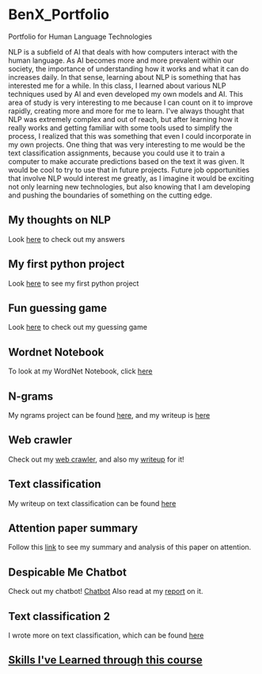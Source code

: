 # BenX_Portfolio
Portfolio for Human Language Technologies

NLP is a subfield of AI that deals with how computers interact with the human language. As AI becomes more and more prevalent within our society, the importance of understanding how it works and what it can do increases daily. In that sense, learning about NLP is something that has interested me for a while. In this class, I learned about various NLP techniques used by AI and even developed my own models and AI. This area of study is very interesting to me because I can count on it to improve rapidly, creating more and more for me to learn. I've always thought that NLP was extremely complex and out of reach, but after learning how it really works and getting familiar with some tools used to simplify the process, I realized that this was something that even I could incorporate in my own projects. One thing that was very interesting to me would be the text classification assignments, because you could use it to train a computer to make accurate predictions based on the text it was given. It would be cool to try to use that in future projects. Future job opportunities that involve NLP would interest me greatly, as I imagine it would be exciting not only learning new technologies, but also knowing that I am developing and pushing the boundaries of something on the cutting edge.

## My thoughts on NLP
Look [here](Overview_of_NLP.pdf) to check out my answers 

## My first python project
Look [here](https://github.com/benchungus/Homework1) to see my first python project

## Fun guessing game
Look [here](https://github.com/benchungus/Homework2) to check out my guessing game

## Wordnet Notebook
To look at my WordNet Notebook, click [here](https://github.com/benchungus/BenX_Portfolio/blob/main/bzx180000Homework3.pdf)

## N-grams
My ngrams project can be found [here](https://github.com/benchungus/NgramsProgram), and my writeup is [here](https://github.com/benchungus/BenX_Portfolio/blob/main/Ngrams%20Narrative.pdf)

## Web crawler
Check out my [web crawler](https://github.com/benchungus/NLPWebCrawler), and also my [writeup](https://github.com/benchungus/BenX_Portfolio/blob/main/Net_Scraping_a_Corpus.pdf) for it!

## Text classification
My writeup on text classification can be found [here](https://github.com/benchungus/BenX_Portfolio/blob/main/TextClassification.pdf)

## Attention paper summary
Follow this [link](https://github.com/benchungus/BenX_Portfolio/blob/main/Summary%20of%20Attention%20Article.pdf) to see my summary and analysis of this paper on attention.

## Despicable Me Chatbot
Check out my chatbot! [Chatbot](https://bot.dialogflow.com/f3a65458-b647-4d19-83ef-3019c93e2515) Also read at my [report](https://github.com/benchungus/BenX_Portfolio/blob/main/Chatbot_Report.pdf) on it.

## Text classification 2
I wrote more on text classification, which can be found [here](https://github.com/benchungus/BenX_Portfolio/blob/main/TextClassification2.ipynb%20-%20Colaboratory.pdf)

## [Skills I've Learned through this course](https://github.com/benchungus/BenX_Portfolio/blob/main/Skills%20I've%20learned.pdf)
